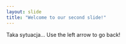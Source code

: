 ```yaml
---
layout: slide
title: "Welcome to our second slide!"
---
```

Taka sytuacja...
Use the left arrow to go back!
